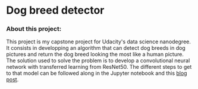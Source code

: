 # Dog breed detector

### About this project:

This project is my capstone project for Udacity's data science nanodegree. It consists in developping an algorithm that can detect dog breeds in dog pictures and return the dog breed looking the most like a human picture. The solution used to solve the problem is to develop a convolutional neural network with transferred learning from ResNet50. The different steps to get to that model can be followed along in the Jupyter notebook and this [blog post](https://medium.com/@julienflandre/creating-an-convolutional-neural-network-to-detect-dog-breeds-in-pictures-9adb9588930f).
